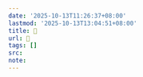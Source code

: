 ```yaml
---
date: '2025-10-13T11:26:37+08:00'
lastmod: '2025-10-13T13:04:51+08:00'
title: 󰒄
url: 󰒄
tags: []
src:
note:
---
```

